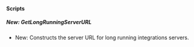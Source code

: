 
#### Scripts

##### New: GetLongRunningServerURL

- New: Constructs the server URL for long running integrations servers. 
